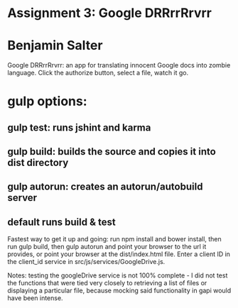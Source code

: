 # Assignment 3: Google DRRrrRrvrr
# Benjamin Salter
Google DRRrrRrvrr: an app for translating innocent Google docs into zombie language.
Click the authorize button, select a file, watch it go.

# gulp options:
## gulp test: runs jshint and karma
## gulp build: builds the source and copies it into dist directory
## gulp autorun: creates an autorun/autobuild server
## default runs build & test

Fastest way to get it up and going:
run npm install and bower install, then run gulp build, then gulp autorun and point your browser to the url it 
provides, or point your browser at the dist/index.html file.
Enter a client ID in the client_id service in src/js/services/GoogleDrive.js.

Notes: testing the googleDrive service is not 100% complete - I did not test the functions that were tied very
closely to retrieving a list of files or displaying a particular file, because mocking said functionality in gapi would
have been intense.